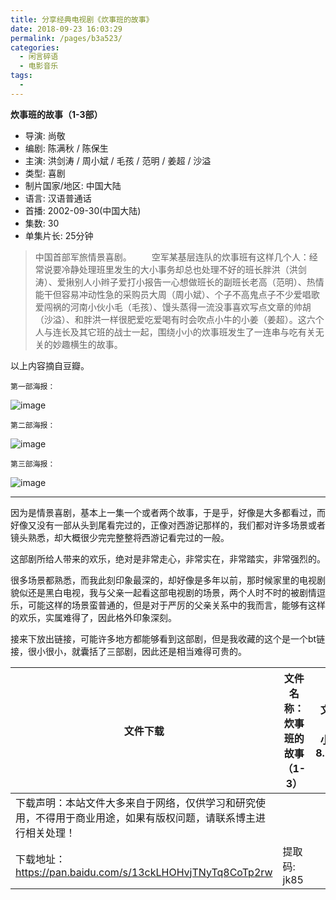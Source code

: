 ```yaml
---
title: 分享经典电视剧《炊事班的故事》
date: 2018-09-23 16:03:29
permalink: /pages/b3a523/
categories:
  - 闲言碎语
  - 电影音乐
tags:
  - 
---
```


**炊事班的故事（1-3部）**

- 导演: 尚敬
- 编剧: 陈满秋 / 陈保生
- 主演: 洪剑涛 / 周小斌 / 毛孩 / 范明 / 姜超 / 沙溢
- 类型: 喜剧
- 制片国家/地区: 中国大陆
- 语言: 汉语普通话
- 首播: 2002-09-30(中国大陆)
- 集数: 30
- 单集片长: 25分钟

> 中国首部军旅情景喜剧。
> 　　空军某基层连队的炊事班有这样几个人：经常说要冷静处理班里发生的大小事务却总也处理不好的班长胖洪（洪剑涛）、爱揪别人小辫子爱打小报告一心想做班长的副班长老高（范明）、热情能干但容易冲动性急的采购员大周（周小斌）、个子不高鬼点子不少爱唱歌爱闯祸的河南小伙小毛（毛孩）、馒头蒸得一流没事喜欢写点文章的帅胡（沙溢）、和胖洪一样很肥爱吃爱喝有时会吹点小牛的小姜（姜超）。这六个人与连长及其它班的战士一起，围绕小小的炊事班发生了一连串与吃有关无关的妙趣横生的故事。

以上内容摘自豆瓣。

`第一部海报：`

![image](https://tvax4.sinaimg.cn/large/008k1Yt0ly1grnmyq4uiej30fv0nt4qp.jpg)

`第二部海报：`

![image](https://tvax4.sinaimg.cn/large/008k1Yt0ly1grnmywcbcdj307f0cxn5a.jpg)

`第三部海报：`

![image](https://tva2.sinaimg.cn/large/008k1Yt0ly1grnmz7u8t9j306e08itdw.jpg)

------

因为是情景喜剧，基本上一集一个或者两个故事，于是乎，好像是大多都看过，而好像又没有一部从头到尾看完过的，正像对西游记那样的，我们都对许多场景或者镜头熟悉，却大概很少完完整整将西游记看完过的一般。

这部剧所给人带来的欢乐，绝对是非常走心，非常实在，非常踏实，非常强烈的。

很多场景都熟悉，而我此刻印象最深的，却好像是多年以前，那时候家里的电视剧貌似还是黑白电视，我与父亲一起看这部电视剧的场景，两个人时不时的被剧情逗乐，可能这样的场景蛮普通的，但是对于严厉的父亲关系中的我而言，能够有这样的欢乐，实属难得了，因此格外印象深刻。

接来下放出链接，可能许多地方都能够看到这部剧，但是我收藏的这个是一个bt链接，很小很小，就囊括了三部剧，因此还是相当难得可贵的。

| 文件下载                                                     | 文件名称：炊事班的故事（1-3） | 文件大小：8.19G |
| ------------------------------------------------------------ | ----------------------------- | --------------- |
| 下载声明：本站文件大多来自于网络，仅供学习和研究使用，不得用于商业用途，如果有版权问题，请联系博主进行相关处理！ |                               |                 |
| 下载地址：https://pan.baidu.com/s/13ckLHOHvjTNyTq8CoTp2rw    | 提取码: jk85                  |                 |
